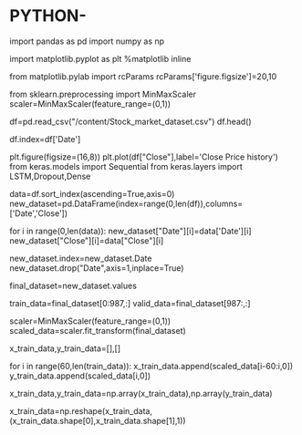 # PYTHON-
import pandas as pd
import numpy as np

import matplotlib.pyplot as plt
%matplotlib inline

from matplotlib.pylab import rcParams
rcParams['figure.figsize']=20,10

from sklearn.preprocessing import MinMaxScaler
scaler=MinMaxScaler(feature_range=(0,1))

df=pd.read_csv("/content/Stock_market_dataset.csv")
df.head()

df.index=df['Date']

plt.figure(figsize=(16,8))
plt.plot(df["Close"],label='Close Price history')
from keras.models import Sequential
from keras.layers import LSTM,Dropout,Dense

data=df.sort_index(ascending=True,axis=0)
new_dataset=pd.DataFrame(index=range(0,len(df)),columns=['Date','Close'])

for i in range(0,len(data)):
    new_dataset["Date"][i]=data['Date'][i]
    new_dataset["Close"][i]=data["Close"][i]


new_dataset.index=new_dataset.Date
new_dataset.drop("Date",axis=1,inplace=True)

final_dataset=new_dataset.values

train_data=final_dataset[0:987,:]
valid_data=final_dataset[987:,:]

scaler=MinMaxScaler(feature_range=(0,1))
scaled_data=scaler.fit_transform(final_dataset)

x_train_data,y_train_data=[],[]

for i in range(60,len(train_data)):
    x_train_data.append(scaled_data[i-60:i,0])
    y_train_data.append(scaled_data[i,0])

x_train_data,y_train_data=np.array(x_train_data),np.array(y_train_data)

x_train_data=np.reshape(x_train_data,(x_train_data.shape[0],x_train_data.shape[1],1))
